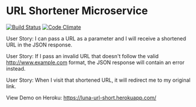 # URL Shortener Microservice

[![Build Status](https://travis-ci.org/lliu05/url-shortener.svg?branch=master)](https://travis-ci.org/lliu05/url-shortener)
[![Code Climate](https://codeclimate.com/github/lliu05/url-shortener/badges/gpa.svg)](https://codeclimate.com/github/lliu05/url-shortener)


User Story: I can pass a URL as a parameter and I will receive a shortened URL in the JSON response.

User Story: If I pass an invalid URL that doesn't follow the valid http://www.example.com format, the JSON response will contain an error instead.

User Story: When I visit that shortened URL, it will redirect me to my original link.

View Demo on Heroku: https://luna-url-short.herokuapp.com/
